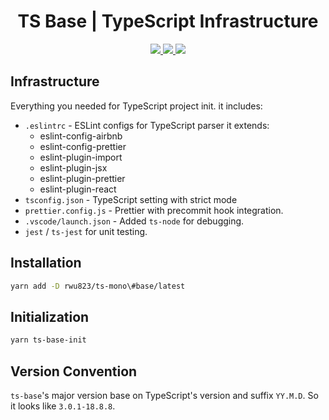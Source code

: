 <h1 align="center">
  TS Base | TypeScript Infrastructure
</h1>
<p align="center">
  <a href="https://github.com/rwu823/ts-base/releases">
    <img src="https://flat.badgen.net/github/release/rwu823/ts-base" />
  </a>
  <a href="https://circleci.com/gh/rwu823/ts-base" alt="Build Status">
    <img src="https://flat.badgen.net/circleci/github/rwu823/ts-base/main" />
  </a>
  <a href="https://codecov.io/gh/rwu823/ts-base" alt="Coverage">
    <img src="https://flat.badgen.net/codecov/c/github/rwu823/ts-base" />
  </a>
</p>


## Infrastructure

Everything you needed for TypeScript project init. it includes:

- `.eslintrc` - ESLint configs for TypeScript parser it extends:
  - eslint-config-airbnb
  - eslint-config-prettier
  - eslint-plugin-import
  - eslint-plugin-jsx
  - eslint-plugin-prettier
  - eslint-plugin-react
- `tsconfig.json` - TypeScript setting with strict mode
- `prettier.config.js` - Prettier with precommit hook integration.
- `.vscode/launch.json` - Added `ts-node` for debugging.
- `jest` / `ts-jest` for unit testing.

## Installation

```sh
yarn add -D rwu823/ts-mono\#base/latest
```

## Initialization

```sh
yarn ts-base-init
```

## Version Convention

`ts-base`'s major version base on TypeScript's version and suffix `YY.M.D`. So it looks like `3.0.1-18.8.8`.
